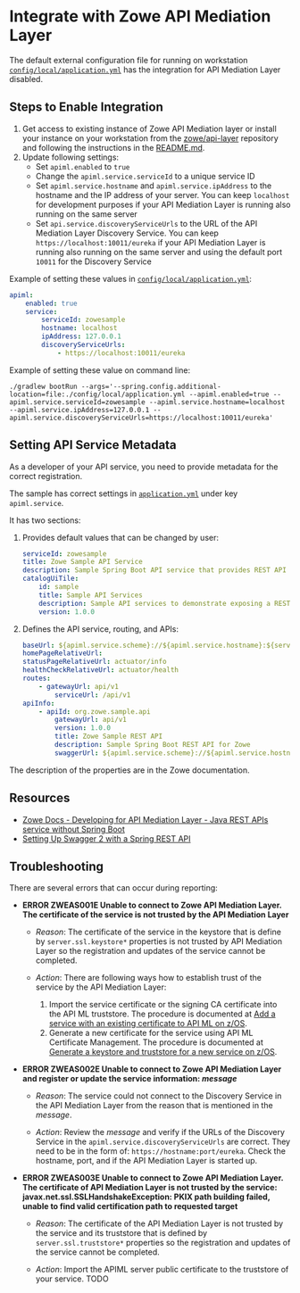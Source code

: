 # Integrate with Zowe API Mediation Layer

The default external configuration file for running on workstation [`config/local/application.yml`](/config/local/application.yml) has the integration for API Mediation Layer disabled.

## Steps to Enable Integration

1. Get access to existing instance of Zowe API Mediation layer or install your instance on your workstation from the [zowe/api-layer](https://github.com/zowe/api-layer/) repository and following the instructions in the [README.md](https://github.com/zowe/api-layer/blob/master/README.md).
2. Update following settings:
   * Set `apiml.enabled` to `true`
   * Change the `apiml.service.serviceId` to a unique service ID
   * Set `apiml.service.hostname` and `apiml.service.ipAddress` to the hostname and the IP address of your server. You can keep `localhost` for development purposes if your API Mediation Layer is running also running on the same server
   * Set `api.service.discoveryServiceUrls` to the URL of the API Mediation Layer Discovery Service. You can keep `https://localhost:10011/eureka` if your API Mediation Layer is running also running on the same server and using the default port `10011` for the Discovery Service

Example of setting these values in [`config/local/application.yml`](/config/local/application.yml):

```yaml
apiml:
    enabled: true
    service:
        serviceId: zowesample
        hostname: localhost
        ipAddress: 127.0.0.1
        discoveryServiceUrls:
            - https://localhost:10011/eureka
```

Example of setting these value on command line:

    ./gradlew bootRun --args='--spring.config.additional-location=file:./config/local/application.yml --apiml.enabled=true --apiml.service.serviceId=zowesample --apiml.service.hostname=localhost --apiml.service.ipAddress=127.0.0.1 --apiml.service.discoveryServiceUrls=https://localhost:10011/eureka'

## Setting API Service Metadata

As a developer of your API service, you need to provide metadata for the correct registration.

The sample has correct settings in [`application.yml`](/src/main/resources/application.yml) under key `apiml.service`.

It has two sections:

1. Provides default values that can be changed by user:

    ```yaml
    serviceId: zowesample
    title: Zowe Sample API Service
    description: Sample Spring Boot API service that provides REST API
    catalogUiTile:
        id: sample
        title: Sample API Services
        description: Sample API services to demonstrate exposing a REST API service in the Zowe ecosystem
        version: 1.0.0
    ```

2. Defines the API service, routing, and APIs:

    ```yaml
    baseUrl: ${apiml.service.scheme}://${apiml.service.hostname}:${server.port}/
    homePageRelativeUrl:
    statusPageRelativeUrl: actuator/info
    healthCheckRelativeUrl: actuator/health
    routes:
        - gatewayUrl: api/v1
            serviceUrl: /api/v1
    apiInfo:
        - apiId: org.zowe.sample.api
            gatewayUrl: api/v1
            version: 1.0.0
            title: Zowe Sample REST API
            description: Sample Spring Boot REST API for Zowe
            swaggerUrl: ${apiml.service.scheme}://${apiml.service.hostname}:${server.port}/api/v1/apiDocs
    ```

The description of the properties are in the Zowe documentation.

## Resources

* [Zowe Docs - Developing for API Mediation Layer - Java REST APIs service without Spring Boot](https://zowe.github.io/docs-site/latest/extend/extend-apiml/api-mediation-onboard-an-existing-java-rest-api-service-without-spring-boot-with-zowe-api-mediation-layer.html)
* [Setting Up Swagger 2 with a Spring REST API](https://www.baeldung.com/swagger-2-documentation-for-spring-rest-api)

## Troubleshooting

There are several errors that can occur during reporting:

* **ERROR ZWEAS001E Unable to connect to Zowe API Mediation Layer. The certificate of the service is not trusted by the API Mediation Layer**

  * *Reason*: The certificate of the service in the keystore that is define by `server.ssl.keystore*` properties is not trusted by API Mediation Layer so the registration and updates of the service cannot be completed.

  * *Action*: There are following ways how to establish trust of the service by the API Mediation Layer:
    1. Import the service certificate or the signing CA certificate into the API ML truststore. The procedure is documented at [Add a service with an existing certificate to API ML on z/OS](https://zowe.github.io/docs-site/latest/extend/extend-apiml/api-mediation-security.html#zowe-runtime-on-z-os).
    2. Generate a new certificate for the service using API ML Certificate Management. The procedure is documented at [Generate a keystore and truststore for a new service on z/OS](https://zowe.github.io/docs-site/latest/extend/extend-apiml/api-mediation-security.html#zowe-runtime-on-z-os).

* **ERROR ZWEAS002E Unable to connect to Zowe API Mediation Layer and register or update the service information: _message_**

  * *Reason*: The service could not connect to the Discovery Service in the API Mediation Layer from the reason that is mentioned in the _message_.

  * *Action*: Review the _message_ and verify if the URLs of the Discovery Service in the `apiml.service.discoveryServiceUrls` are correct. They need to be in the form of: `https://hostname:port/eureka`. Check the hostname, port, and if the API Mediation Layer is started up.

* **ERROR ZWEAS003E Unable to connect to Zowe API Mediation Layer. The certificate of API Mediation Layer is not trusted by the service: javax.net.ssl.SSLHandshakeException: PKIX path building failed, unable to find valid certification path to requested target**

  * *Reason*: The certificate of the API Mediation Layer is not trusted by the service and its truststore that is defined by `server.ssl.truststore*` properties so the registration and updates of the service cannot be completed.

  * *Action*: Import the APIML server public certificate to the truststore of your service. TODO
